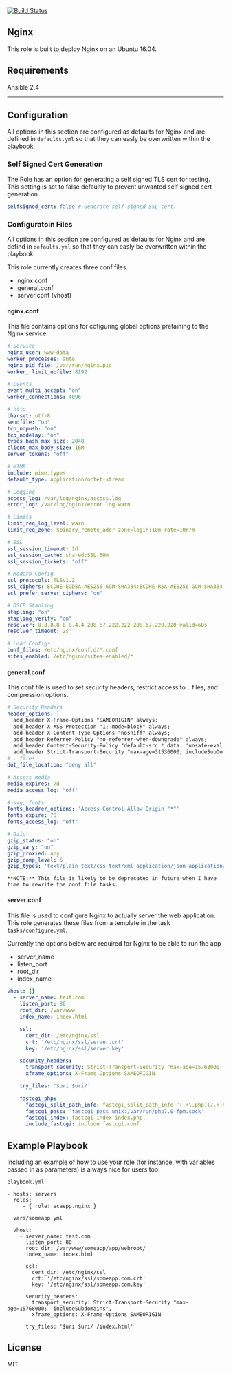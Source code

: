 [![Build Status](https://travis-ci.org/ecaepp/ansible_role_nginx.svg?branch=master)](https://travis-ci.org/ecaepp/ansible_role_nginx)

## Nginx

This role is built to deploy Nginx on an Ubuntu 16.04.

## Requirements

Ansible 2.4

-------

## Configuration

All options in this section are configured as defaults for Nginx and are defined in `defaults.yml` so that they can easly be overwritten within the playbook.

### Self Signed Cert Generation

The Role has an option for generating a self signed TLS cert for testing. This setting is set to false defaultly to prevent unwanted self signed cert generation.

```yaml
selfsigned_cert: false # Generate self signed SSL cert.
```

### Configuratoin Files

All options in this section are configured as defaults for Nginx and are defind in `defaults.yml` so that they can easly be overwritten within the playbook.

This role currently creates three conf files.

* nginx.conf
* general.conf
* server.conf (vhost)

#### nginx.conf

This file contains options for cofiguring global options pretaining to the Nginx service.

```yaml
# Service
nginx_user: www-data
worker_processes: auto
nginx_pid_file: /var/run/nginx.pid
worker_rlimit_nofile: 8192

# Events
event_multi_accept: "on"
worker_connections: 4096

# http
charset: utf-8
sendfile: "on"
tcp_nopush: "on"
tcp_nodelay: "on"
types_hash_max_size: 2048
client_max_body_size: 16M
server_tokens: "off"

# MIME
include: mime.types
default_type: application/octet-stream

# Logging
access_log: /var/log/nginx/access.log
error_log: /var/log/nginx/error.log warn

# Limits
limit_req_log_level: warn
limit_req_zone: $binary_remote_addr zone=login:10m rate=10r/m

# SSL
ssl_session_timeout: 1d
ssl_session_cache: shared:SSL:50m
ssl_session_tickets: "off"

# Modern Config
ssl_protocols: TLSv1.2
ssl_ciphers: ECDHE-ECDSA-AES256-GCM-SHA384:ECDHE-RSA-AES256-GCM-SHA384:ECDHE-ECDSA-CHACHA20-POLY1305:ECDHE-RSA-CHACHA20-POLY1305:ECDHE-ECDSA-AES128-GCM-SHA256:ECDHE-RSA-AES128-GCM-SHA256:ECDHE-ECDSA-AES256-SHA384:ECDHE-RSA-AES256-SHA384:ECDHE-ECDSA-AES128-SHA256:ECDHE-RSA-AES128-SHA256
ssl_prefer_server_ciphers: "on"

# OSCP Stapling
stapling: "on"
stapling_verify: "on"
resolver: 8.8.8.8 8.8.4.4 208.67.222.222 208.67.220.220 valid=60s
resolver_timeout: 2s

# Load Configs
conf_files: /etc/nginx/conf.d/*.conf
sites_enabled: /etc/nginx/sites-enabled/*
```

#### general.conf

This conf file is used to set security headers, restrict access to `.` files, and compression options.

```yaml
# Security Headers
header_options: |
  add_header X-Frame-Options "SAMEORIGIN" always;
  add_header X-XSS-Protection "1; mode=block" always;
  add_header X-Content-Type-Options "nosniff" always;
  add_header Referrer-Policy "no-referrer-when-downgrade" always;
  add_header Content-Security-Policy "default-src * data: 'unsafe-eval' 'unsafe-inline'" always;
  add_header Strict-Transport-Security "max-age=31536000; includeSubDomains; preload" always;
# . files
dot_file_location: "deny all"

# Assets media
media_expires: 7d
media_access_log: "off"

# svg, fonts
fonts_headrer_options: 'Access-Control-Allow-Origin "*"'
fonts_expire: 78
fonts_access_log: "off"

# Gzip
gzip_status: "on"
gzip_vary: "on"
gzip_proxied: any
gzip_comp_level: 6
gzip_types: 'text/plain text/css text/xml application/json application/javascript application/xml+rss application/atom+xml image/svg+xml'
```

`**NOTE:** This file is likely to be deprecated in future when I have time to rewrite the conf file tasks.`

#### server.conf

This file is used to configure Nginx to actually server the web application. This role generates these files from a template in the task `tasks/configure.yml`.

Currently the options below are required for Nginx to be able to run the app

* server_name
* listen_port
* root_dir
* index_name

```yaml
vhost: []
  - server_name: test.com
    listen_port: 80
    root_dir: /var/www
    index_name: index.html

    ssl:
      cert_dir: /etc/nginx/ssl
      crt: '/etc/nginx/ssl/server.crt'
      key: '/etc/nginx/ssl/server.key'

    security_headers:
      transport_security: Strict-Transport-Security "max-age=15768000; includeSubdomains",
      xframe_options: X-Frame-Options SAMEORIGIN

    try_files: '$uri $uri/'

    fastcgi_php:
      fastcgi_split_path_info: fastcgi_split_path_info ^(.+\.php)(/.+)$
      fastcgi_pass: 'fastcgi_pass unix:/var/run/php7.0-fpm.sock'
      fastcgi_index: fastcgi_index index.php,
      include_fastcgi: include fastcgi.conf
```

## Example Playbook

Including an example of how to use your role (for instance, with variables
passed in as parameters) is always nice for users too:

    playbook.yml

    - hosts: servers
      roles:
         - { role: ecaepp.nginx }

      vars/someapp.yml

      vhost:
        - server_name: test.com
          listen_port: 80
          root_dir: /var/www/someapp/app/webroot/
          index_name: index.html

          ssl:
            cert_dir: /etc/nginx/ssl
            crt: '/etc/nginx/ssl/someapp.com.crt'
            key: '/etc/nginx/ssl/someapp.com.key'

          security_headers:
            transport_security: Strict-Transport-Security "max-age=15768000;  includeSubdomains",
            xframe_options: X-Frame-Options SAMEORIGIN

          try_files: '$uri $uri/ /index.html'

## License

MIT
